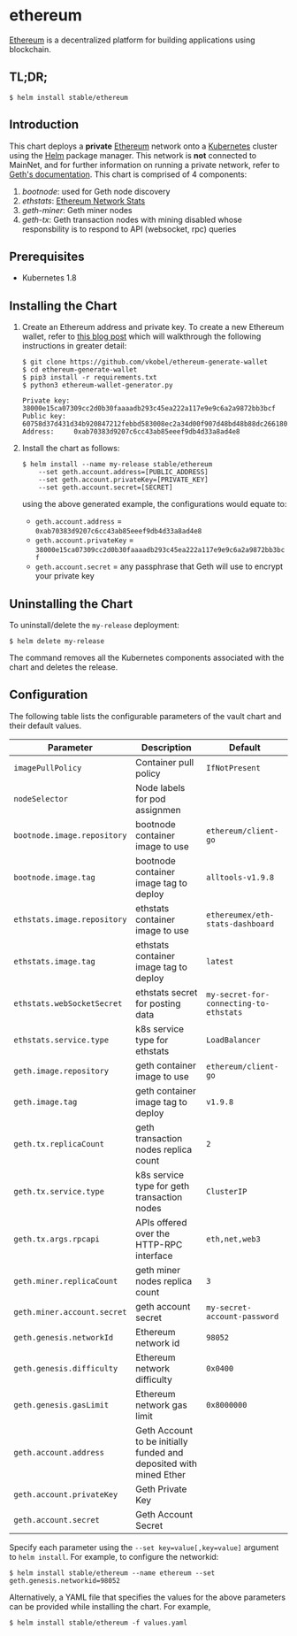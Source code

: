 # ethereum

[Ethereum](https://www.ethereum.org/) is a decentralized platform for building applications using blockchain.

## TL;DR;

```console
$ helm install stable/ethereum
```

## Introduction

This chart deploys a **private** [Ethereum](https://www.ethereum.org/) network onto a [Kubernetes](http://kubernetes.io) cluster using the [Helm](https://helm.sh) package manager. This network is **not** connected to MainNet, and for further information on running a private network, refer to [Geth's documentation](https://github.com/ethereum/go-ethereum/wiki/Private-network). This chart is comprised of 4 components:

1. *bootnode*: used for Geth node discovery
1. *ethstats*: [Ethereum Network Stats](https://github.com/cubedro/eth-netstats)
1. *geth-miner*: Geth miner nodes
1. *geth-tx*: Geth transaction nodes with mining disabled whose responsbility is to respond to API (websocket, rpc) queries

## Prerequisites

* Kubernetes 1.8

## Installing the Chart

1. Create an Ethereum address and private key. To create a new Ethereum wallet, refer to [this blog post](https://kobl.one/blog/create-full-ethereum-keypair-and-address/) which will walkthrough the following instructions in greater detail:

    ```console
    $ git clone https://github.com/vkobel/ethereum-generate-wallet
    $ cd ethereum-generate-wallet
    $ pip3 install -r requirements.txt
    $ python3 ethereum-wallet-generator.py

    Private key: 38000e15ca07309cc2d0b30faaaadb293c45ea222a117e9e9c6a2a9872bb3bcf
    Public key:  60758d37d431d34b920847212febbd583008ec2a34d00f907d48bd48b88dc2661806eb99cb6178312d228b2fd08cdb88bafc352d0395ae09b2fe453f0c4403ad
    Address:     0xab70383d9207c6cc43ab85eeef9db4d33a8ad4e8
    ```

2. Install the chart as follows:

    ```console
    $ helm install --name my-release stable/ethereum
        --set geth.account.address=[PUBLIC_ADDRESS]
        --set geth.account.privateKey=[PRIVATE_KEY]
        --set geth.account.secret=[SECRET]
    ```

    using the above generated example, the configurations would equate to:
    
    * `geth.account.address` = `0xab70383d9207c6cc43ab85eeef9db4d33a8ad4e8` 
    * `geth.account.privateKey` = `38000e15ca07309cc2d0b30faaaadb293c45ea222a117e9e9c6a2a9872bb3bcf`
    * `geth.account.secret` = any passphrase that Geth will use to encrypt your private key


## Uninstalling the Chart

To uninstall/delete the `my-release` deployment:

```console
$ helm delete my-release
```

The command removes all the Kubernetes components associated with the chart and deletes the release.

## Configuration

The following table lists the configurable parameters of the vault chart and their default values.

| Parameter                         | Description                                   | Default                               |
|-----------------------------------|-----------------------------------------------|---------------------------------------|
| `imagePullPolicy`                 | Container pull policy                         | `IfNotPresent`                        |
| `nodeSelector`                    | Node labels for pod assignmen                 |                                       |
| `bootnode.image.repository`       | bootnode container image to use               | `ethereum/client-go`                  |
| `bootnode.image.tag`              | bootnode container image tag to deploy        | `alltools-v1.9.8`                     |
| `ethstats.image.repository`       | ethstats container image to use               | `ethereumex/eth-stats-dashboard`      |
| `ethstats.image.tag`              | ethstats container image tag to deploy        | `latest`                              |
| `ethstats.webSocketSecret`        | ethstats secret for posting data              | `my-secret-for-connecting-to-ethstats`|
| `ethstats.service.type`           | k8s service type for ethstats                 | `LoadBalancer`                        |
| `geth.image.repository`           | geth container image to use                   | `ethereum/client-go`                  |
| `geth.image.tag`                  | geth container image tag to deploy            | `v1.9.8`                              |
| `geth.tx.replicaCount`            | geth transaction nodes replica count          | `2`                                   |
| `geth.tx.service.type`            | k8s service type for geth transaction nodes   | `ClusterIP`                           |
| `geth.tx.args.rpcapi`             | APIs offered over the HTTP-RPC interface      | `eth,net,web3`                        |
| `geth.miner.replicaCount`         | geth miner nodes replica count                | `3`                                   |
| `geth.miner.account.secret`       | geth account secret                           | `my-secret-account-password`          |
| `geth.genesis.networkId`          | Ethereum network id                           | `98052`                               |
| `geth.genesis.difficulty`         | Ethereum network difficulty                   | `0x0400`                              |
| `geth.genesis.gasLimit`           | Ethereum network gas limit                    | `0x8000000`                         |
| `geth.account.address`            | Geth Account to be initially funded and deposited with mined Ether |                  |
| `geth.account.privateKey`         | Geth Private Key                              |                                       |
| `geth.account.secret`             | Geth Account Secret                           |                                       |

Specify each parameter using the `--set key=value[,key=value]` argument to `helm install`. For example, to configure the networkid:

```console
$ helm install stable/ethereum --name ethereum --set geth.genesis.networkid=98052
```

Alternatively, a YAML file that specifies the values for the above parameters can be provided while installing the chart. For example,

```console
$ helm install stable/ethereum -f values.yaml
```

